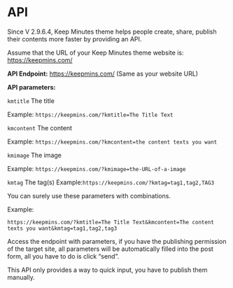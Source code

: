 # API

Since V 2.9.6.4, Keep Minutes theme helps people create, share, publish their contents more faster by providing an API.

Assume that the URL of your Keep Minutes theme website is: https://keepmins.com/

**API Endpoint:** https://keepmins.com/ (Same as your website URL)

**API parameters:**

`kmtitle` The title

Example: `https://keepmins.com/?kmtitle=The Title Text`

 

`kmcontent` The content

Example: `https://keepmins.com/?kmcontent=the content texts you want`

 

`kmimage`  The image

Example: `https://keepmins.com/?kmimage=the-URL-of-a-image`

`kmtag` The tag(s)
Example:`https://keepmins.com/?kmtag=tag1,tag2,TAG3`

You can surely use these parameters with combinations.

Example:

```
https://keepmins.com/?kmtitle=The Title Text&kmcontent=The content texts you want&kmtag=tag1,tag2,tag3
```

 

Access the endpoint with parameters, if you have the publishing permission of the target site, all parameters will be automatically filled into the post form, all you have to do is click “send”.

This API only provides a way to quick input, you have to publish them manually.